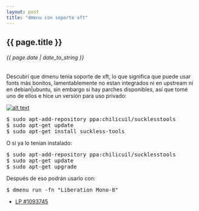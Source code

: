 ```yaml
---
layout: post
title: "dmenu con soporte xft"
---
```


## {{ page.title }}
###### {{ page.date | date_to_string }}

Descubrí que dmenu tenia soporte de xft, lo que significa que puede usar fonts más bonitos, lamentablemente no estan integrados ni en upstream ni en debian|ubuntu, sin embargo si hay parches disponibles, así que tomé uno de ellos e hice un versión para uso privado:

[![alt text](/assets/img/65.png)](/assets/img/65.png)

<pre class="sh_sh">
$ sudo apt-add-repository ppa:chilicuil/sucklesstools
$ sudo apt-get update
$ sudo apt-get install suckless-tools 
</pre>

O si ya lo tenian instalado:

<pre class="sh_sh">
$ sudo apt-add-repository ppa:chilicuil/sucklesstools
$ sudo apt-get update
$ sudo apt-get upgrade
</pre>

Después de eso podrán usarlo con:

<pre class="sh_sh">
$ dmenu_run -fn "Liberation Mono-8"
</pre>

- [LP #1093745](https://bugs.launchpad.net/ubuntu/+source/suckless-tools/+bug/1093745)
